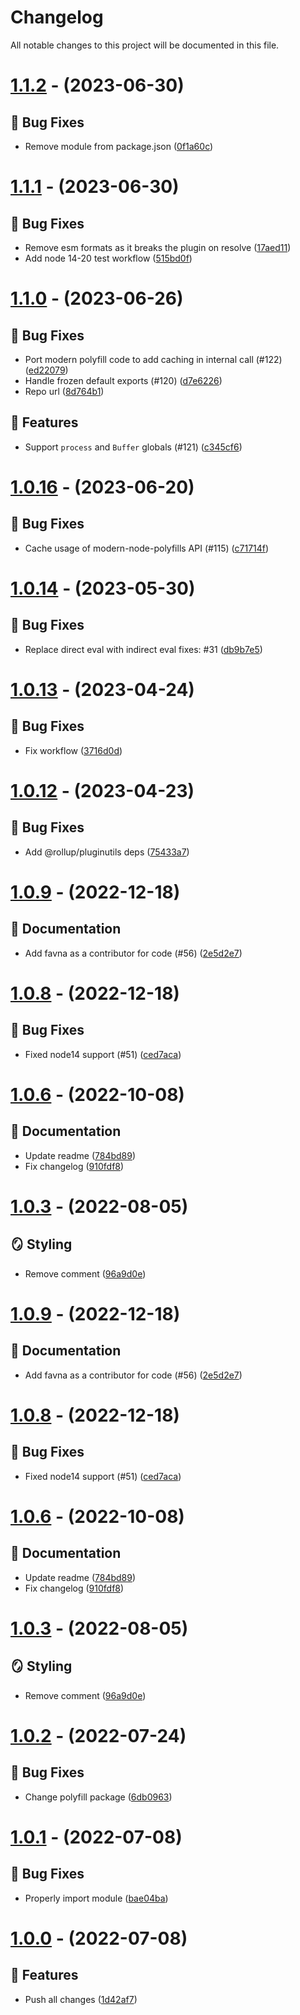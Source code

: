 # Changelog

All notable changes to this project will be documented in this file.

# [1.1.2](https://github.com/imranbarbhuiya/esbuild-plugins-node-modules-polyfill/compare/v1.1.1...v1.1.2) - (2023-06-30)

## 🐛 Bug Fixes

- Remove module from package.json ([0f1a60c](https://github.com/imranbarbhuiya/esbuild-plugins-node-modules-polyfill/commit/0f1a60c8be834e354d0a82d838549e9d43d92621))

# [1.1.1](https://github.com/imranbarbhuiya/esbuild-plugins-node-modules-polyfill/compare/v1.1.0...v1.1.1) - (2023-06-30)

## 🐛 Bug Fixes

- Remove esm formats as it breaks the plugin on resolve ([17aed11](https://github.com/imranbarbhuiya/esbuild-plugins-node-modules-polyfill/commit/17aed11cc413af53f2b951b0f58768e3bf924c05))
- Add node 14-20 test workflow ([515bd0f](https://github.com/imranbarbhuiya/esbuild-plugins-node-modules-polyfill/commit/515bd0fc056e62fd689baff22dea975a383a4d7b))

# [1.1.0](https://github.com/imranbarbhuiya/esbuild-plugins-node-modules-polyfill/compare/v1.0.16...v1.1.0) - (2023-06-26)

## 🐛 Bug Fixes

- Port modern polyfill code to add caching in internal call (#122) ([ed22079](https://github.com/imranbarbhuiya/esbuild-plugins-node-modules-polyfill/commit/ed22079cffd435e3f1e1598d3bd9c62e4ab70631))
- Handle frozen default exports (#120) ([d7e6226](https://github.com/imranbarbhuiya/esbuild-plugins-node-modules-polyfill/commit/d7e622678ad329e4783c7a51fbad033fc09d5186))
- Repo url ([8d764b1](https://github.com/imranbarbhuiya/esbuild-plugins-node-modules-polyfill/commit/8d764b1758bb61eff309888b60b6733969f9127a))

## 🚀 Features

- Support `process` and `Buffer` globals (#121) ([c345cf6](https://github.com/imranbarbhuiya/esbuild-plugins-node-modules-polyfill/commit/c345cf6ec397b78ef296c2c2ffd274b3178363cf))

# [1.0.16](https://github.com/imranbarbhuiya/esbuild-plugins-node-modules-polyfill/compare/v1.0.15...v1.0.16) - (2023-06-20)

## 🐛 Bug Fixes

- Cache usage of modern-node-polyfills API (#115) ([c71714f](https://github.com/imranbarbhuiya/esbuild-plugins-node-modules-polyfill/commit/c71714f43b5dd92a9e3e535cf40d3c01880d09f9))

# [1.0.14](https://github.com/imranbarbhuiya/esbuild-plugins-node-modules-polyfill/compare/v1.0.13...v1.0.14) - (2023-05-30)

## 🐛 Bug Fixes

- Replace direct eval with indirect eval fixes: #31 ([db9b7e5](https://github.com/imranbarbhuiya/esbuild-plugins-node-modules-polyfill/commit/db9b7e561ae0d6a27aac88916e443ca031d8d7c0))

# [1.0.13](https://github.com/imranbarbhuiya/esbuild-plugins-node-modules-polyfill/compare/v1.0.12...v1.0.13) - (2023-04-24)

## 🐛 Bug Fixes

- Fix workflow ([3716d0d](https://github.com/imranbarbhuiya/esbuild-plugins-node-modules-polyfill/commit/3716d0dbdef90ce4efebac1d28c72f1ec0c8c976))

# [1.0.12](https://github.com/imranbarbhuiya/esbuild-plugins-node-modules-polyfill/compare/v1.0.11...v1.0.12) - (2023-04-23)

## 🐛 Bug Fixes

- Add @rollup/pluginutils deps ([75433a7](https://github.com/imranbarbhuiya/esbuild-plugins-node-modules-polyfill/commit/75433a701e70a569e4d003c39f3a69fcb95a1ef4))

# [1.0.9](https://github.com/imranbarbhuiya/esbuild-plugins-node-modules-polyfill/compare/v1.0.8...v1.0.9) - (2022-12-18)

## 📝 Documentation

- Add favna as a contributor for code (#56) ([2e5d2e7](https://github.com/imranbarbhuiya/esbuild-plugins-node-modules-polyfill/commit/2e5d2e77fd2ba0605ee2a4188d38cb5c0a3233a3))

# [1.0.8](https://github.com/imranbarbhuiya/esbuild-plugins-node-modules-polyfill/compare/v1.0.7...v1.0.8) - (2022-12-18)

## 🐛 Bug Fixes

- Fixed node14 support (#51) ([ced7aca](https://github.com/imranbarbhuiya/esbuild-plugins-node-modules-polyfill/commit/ced7aca64056e4f08c7d6cc2a2d290a50cef2b4a))

# [1.0.6](https://github.com/imranbarbhuiya/esbuild-plugins-node-modules-polyfill/compare/v1.0.5...v1.0.6) - (2022-10-08)

## 📝 Documentation

- Update readme ([784bd89](https://github.com/imranbarbhuiya/esbuild-plugins-node-modules-polyfill/commit/784bd89cce3562022a71625e0f6fec6356f01c6d))
- Fix changelog ([910fdf8](https://github.com/imranbarbhuiya/esbuild-plugins-node-modules-polyfill/commit/910fdf86e2ac03cfcdd545be4da4f963470362db))

# [1.0.3](https://github.com/imranbarbhuiya/esbuild-plugins-node-modules-polyfill/compare/v1.0.2...v1.0.3) - (2022-08-05)

## 🪞 Styling

- Remove comment ([96a9d0e](https://github.com/imranbarbhuiya/esbuild-plugins-node-modules-polyfill/commit/96a9d0e3837b35f1831d226ac3f6ffc96ef29170))

# [1.0.9](https://github.com/imranbarbhuiya/esbuild-plugins-node-modules-polyfill/compare/v1.0.8...v1.0.9) - (2022-12-18)

## 📝 Documentation

-   Add favna as a contributor for code (#56) ([2e5d2e7](https://github.com/imranbarbhuiya/esbuild-plugins-node-modules-polyfill/commit/2e5d2e77fd2ba0605ee2a4188d38cb5c0a3233a3))

# [1.0.8](https://github.com/imranbarbhuiya/esbuild-plugins-node-modules-polyfill/compare/v1.0.7...v1.0.8) - (2022-12-18)

## 🐛 Bug Fixes

-   Fixed node14 support (#51) ([ced7aca](https://github.com/imranbarbhuiya/esbuild-plugins-node-modules-polyfill/commit/ced7aca64056e4f08c7d6cc2a2d290a50cef2b4a))

# [1.0.6](https://github.com/imranbarbhuiya/esbuild-plugins-node-modules-polyfill/compare/v1.0.5...v1.0.6) - (2022-10-08)

## 📝 Documentation

-   Update readme ([784bd89](https://github.com/imranbarbhuiya/esbuild-plugins-node-modules-polyfill/commit/784bd89cce3562022a71625e0f6fec6356f01c6d))
-   Fix changelog ([910fdf8](https://github.com/imranbarbhuiya/esbuild-plugins-node-modules-polyfill/commit/910fdf86e2ac03cfcdd545be4da4f963470362db))

# [1.0.3](https://github.com/imranbarbhuiya/esbuild-plugins-node-modules-polyfill/compare/v1.0.2...v1.0.3) - (2022-08-05)

## 🪞 Styling

-   Remove comment ([96a9d0e](https://github.com/imranbarbhuiya/esbuild-plugins-node-modules-polyfill/commit/96a9d0e3837b35f1831d226ac3f6ffc96ef29170))

# [1.0.2](https://github.com/imranbarbhuiya/esbuild-plugins-node-modules-polyfill/compare/v1.0.1...v1.0.2) - (2022-07-24)

## 🐛 Bug Fixes

-   Change polyfill package ([6db0963](https://github.com/imranbarbhuiya/esbuild-plugins-node-modules-polyfill/commit/6db096337178dd82cfd80336dc4440cbb4450399))

# [1.0.1](https://github.com/imranbarbhuiya/esbuild-plugins-node-modules-polyfill/compare/v1.0.0...v1.0.1) - (2022-07-08)

## 🐛 Bug Fixes

-   Properly import module ([bae04ba](https://github.com/imranbarbhuiya/esbuild-plugins-node-modules-polyfill/commit/bae04ba76e7607493d3ec82a5f02c0a407693dec))

# [1.0.0](https://github.com/imranbarbhuiya/esbuild-plugins-node-modules-polyfill/tree/v1.0.0) - (2022-07-08)

## 🚀 Features

-   Push all changes ([1d42af7](https://github.com/imranbarbhuiya/esbuild-plugins-node-modules-polyfill/commit/1d42af7d531452ef7d37e315decdfa6a3eeefd76))
